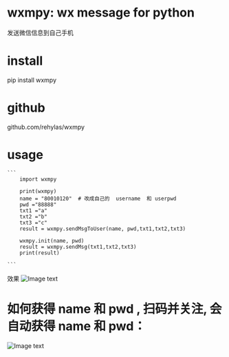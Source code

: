 # wxmpy: wx message for python
发送微信信息到自己手机

# install
pip install wxmpy

#   github
github.com/rehylas/wxmpy

#   usage

    ``` 
        import wxmpy

        print(wxmpy)
        name = "80010120"  # 改成自己的  username  和 userpwd
        pwd ="88888"
        txt1 ="a"
        txt2 ="b"
        txt3 ="c"
        result = wxmpy.sendMsgToUser(name, pwd,txt1,txt2,txt3)

        wxmpy.init(name, pwd)
        result = wxmpy.sendMsg(txt1,txt2,txt3)
        print(result) 

    ```    

效果
![Image text](http://www.bangnikanzhe.com/img/wxm.jpg)

#  如何获得 name 和 pwd  , 扫码并关注, 会自动获得 name 和 pwd：
![Image text](http://www.bangnikanzhe.com/img/bnkz10003.jpg)




